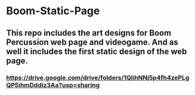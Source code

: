 # Boom-Static-Page

## This repo includes the art designs for Boom Percussion web page and videogame. And as well it includes the first static design of the web page.

### https://drive.google.com/drive/folders/1QIihNNj5p4fh4zePLgQP5ihmDddiz3Aa?usp=sharing
